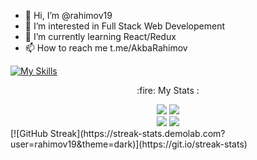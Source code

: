 - 👋 Hi, I’m @rahimov19
- 👀 I’m interested in Full Stack Web Developement
- 🌱 I’m currently learning React/Redux
- 📫 How to reach me t.me/AkbaRahimov

<!---
rahimov19/rahimov19 is a ✨ special ✨ repository because its `README.md` (this file) appears on your GitHub profile.
You can click the Preview link to take a look at your changes.
--->
[![My Skills](https://skillicons.dev/icons?i=html,md,css,nodejs,bootstrap,ts,react,redux,git,github,bash,vscode&perline=16)](https://skillicons.dev)
<p align="center">:fire: My Stats :</p>
<div id="stats" align="center">
<img class="img" src="https://raw.githubusercontent.com/rahimov19/github-stats/master/generated/overview.svg#gh-dark-mode-only"/>
<img class="img" src="https://raw.githubusercontent.com/rahimov19/github-stats/master/generated/languages.svg#gh-dark-mode-only"/>
  </div>
<div id="stats" align="center">
<img class="img" src="https://raw.githubusercontent.com/rahimov19/github-stats/master/generated/overview.svg#gh-light-mode-only"/>
<img class="img" src="https://raw.githubusercontent.com/rahimov19/github-stats/master/generated/languages.svg#gh-light-mode-only"/>
  </div>
  <div>
[![GitHub Streak](https://streak-stats.demolab.com?user=rahimov19&theme=dark)](https://git.io/streak-stats)
</div>
